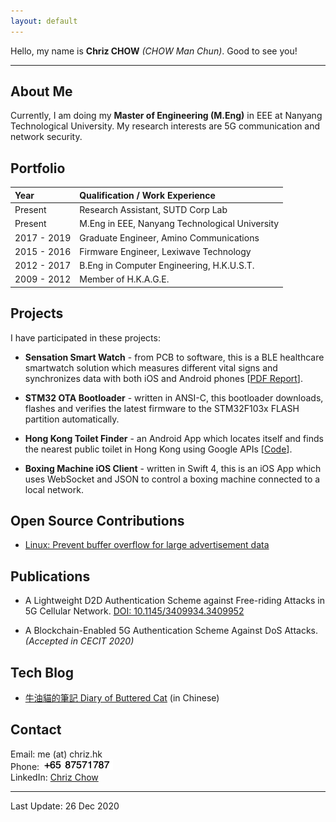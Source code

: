 ```yaml
---
layout: default
---
```


Hello, my name is **Chriz CHOW** _(CHOW Man Chun)_. Good to see you!

* * *

## About Me

Currently, I am doing my **Master of Engineering (M.Eng)** in EEE at Nanyang Technological University. My research interests are 5G communication and network security.


## Portfolio

| Year        | Qualification / Work Experience                 |
|:------------|:------------------------------------------------|
| Present     | Research Assistant, SUTD Corp Lab               |
| Present     | M.Eng in EEE, Nanyang Technological University  |
| 2017 - 2019 | Graduate Engineer, Amino Communications         |
| 2015 - 2016 | Firmware Engineer, Lexiwave Technology          |
| 2012 - 2017 | B.Eng in Computer Engineering, H.K.U.S.T.       |
| 2009 - 2012 | Member of H.K.A.G.E.                            |


## Projects

I have participated in these projects:

* **Sensation Smart Watch** - from PCB to software, this is a BLE healthcare smartwatch solution which measures different vital signs and synchronizes data with both iOS and Android phones [[PDF Report](files/final.YJ1-16_mcchow.pdf)]. 

* **STM32 OTA Bootloader** - written in ANSI-C, this bootloader downloads, flashes and verifies the latest firmware to the STM32F103x FLASH partition automatically.

* **Hong Kong Toilet Finder** - an Android App which locates itself and finds the nearest public toilet in Hong Kong using Google APIs [[Code](https://github.com/cmcvista/HKToilet)].

* **Boxing Machine iOS Client** - written in Swift 4, this is an iOS App which uses WebSocket and JSON to control a boxing machine connected to a local network.


## Open Source Contributions

* [Linux: Prevent buffer overflow for large advertisement data](https://git.kernel.org/pub/scm/linux/kernel/git/torvalds/linux.git/commit/?id=ee6493462f74013c6f365429401b716500aff838)

## Publications

* A Lightweight D2D Authentication Scheme against Free-riding Attacks in 5G Cellular Network. [DOI: 10.1145/3409934.3409952](https://doi.org/10.1145/3409934.3409952)

* A Blockchain-Enabled 5G Authentication Scheme Against DoS Attacks. _(Accepted in CECIT 2020)_

## Tech Blog

* [牛油貓的筆記 Diary of Buttered Cat](https://cat.chriz.hk) (in Chinese)

## Contact

Email: me (at) chriz.hk <br />
Phone: ![Number](img/number.png) <br />
LinkedIn: [Chriz Chow](https://www.linkedin.com/in/chrizchow)

* * *

Last Update: 26 Dec 2020
